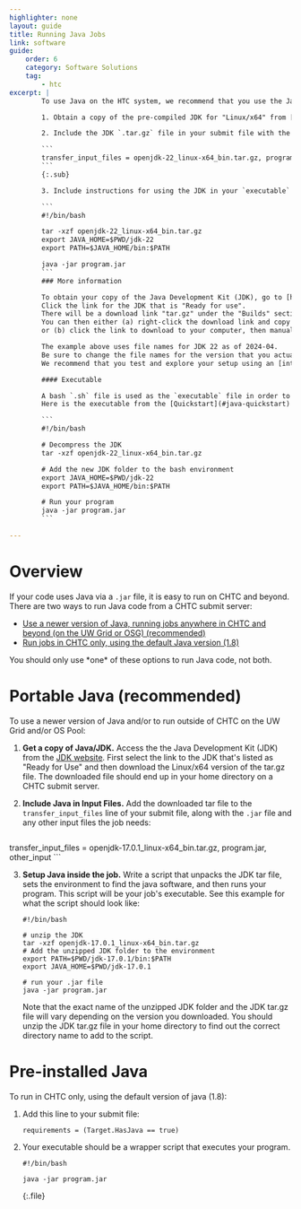 ```yaml
---
highlighter: none
layout: guide
title: Running Java Jobs
link: software
guide:
    order: 6
    category: Software Solutions
    tag:
        - htc
excerpt: |
        To use Java on the HTC system, we recommend that you use the Java Development Kit (JDK). 

        1. Obtain a copy of the pre-compiled JDK for "Linux/x64" from [https://jdk.java.net/](https://jdk.java.net/).

        2. Include the JDK `.tar.gz` file in your submit file with the list of files to be transferred:

        ```
        transfer_input_files = openjdk-22_linux-x64_bin.tar.gz, program.jar
        ```
        {:.sub}

        3. Include instructions for using the JDK in your `executable` file:

        ```
        #!/bin/bash

        tar -xzf openjdk-22_linux-x64_bin.tar.gz
        export JAVA_HOME=$PWD/jdk-22
        export PATH=$JAVA_HOME/bin:$PATH

        java -jar program.jar
        ```
        ### More information

        To obtain your copy of the Java Development Kit (JDK), go to [https://jdk.java.net/](https://jdk.java.net/).
        Click the link for the JDK that is "Ready for use".
        There will be a download link "tar.gz" under the "Builds" section for "Linux/x64".
        You can then either (a) right-click the download link and copy the link address, sign in to the submit server, and use the `wget` command with that link, 
        or (b) click the link to download to your computer, then manually upload the file from your computer to the submit server.

        The example above uses file names for JDK 22 as of 2024-04.
        Be sure to change the file names for the version that you actually use.
        We recommend that you test and explore your setup using an [interactive job](inter-submit.html).

        #### Executable

        A bash `.sh` file is used as the `executable` file in order to unpack and set up the JDK environment for use by your script.
        Here is the executable from the [Quickstart](#java-quickstart) section with comments:

        ```
        #!/bin/bash

        # Decompress the JDK
        tar -xzf openjdk-22_linux-x64_bin.tar.gz

        # Add the new JDK folder to the bash environment
        export JAVA_HOME=$PWD/jdk-22
        export PATH=$JAVA_HOME/bin:$PATH

        # Run your program
        java -jar program.jar
        ```
        
---
```


Overview
========

If your code uses Java via a `.jar` file, it is easy to run on CHTC and
beyond. There are two ways to run Java code from a CHTC submit server:

-   [Use a newer version of Java, running jobs anywhere in CHTC and beyond (on the UW
    Grid or OSG) (recommended)](#portable)
-   [Run jobs in CHTC only, using the default Java version
    (1.8)](#default)

You should only use \*one\* of these options to run Java code, not both.


<span name="portable"></span>

Portable Java (recommended)
=============

To use a newer version of Java and/or to run outside of CHTC on the UW
Grid and/or OS Pool:

1. **Get a copy of Java/JDK.** Access the the Java Development Kit (JDK) from 
the [JDK website](https://jdk.java.net/). First select the link to the 
JDK that's listed as "Ready for Use" and then download the Linux/x64 
version of the tar.gz file. The downloaded file should end up in your 
home directory on a CHTC submit server. 

2. **Include Java in Input Files.**  Add the downloaded tar file to the `transfer_input_files` line of your
submit file, along with the `.jar` file and any other input files the job needs:

    ``` {.sub}
transfer_input_files = openjdk-17.0.1_linux-x64_bin.tar.gz, program.jar, other_input
    ```


3. **Setup Java inside the job.** Write a script that unpacks the JDK tar file, sets 
the environment to
find the java software, and then runs your program. This script will be
your job\'s executable. See this example for what the script should look
like:
    ``` {.sub}
    #!/bin/bash
    
    # unzip the JDK
    tar -xzf openjdk-17.0.1_linux-x64_bin.tar.gz
    # Add the unzipped JDK folder to the environment
    export PATH=$PWD/jdk-17.0.1/bin:$PATH
    export JAVA_HOME=$PWD/jdk-17.0.1
    
    # run your .jar file
    java -jar program.jar
    ```

    Note that the exact name of the unzipped JDK folder and the JDK tar.gz file will 
    vary depending on the version you downloaded. You should unzip the JDK tar.gz 
    file in your home directory to find out the correct directory name to add to 
        the script. 
	
<span name="default"></span>

Pre-installed Java
==================

To run in CHTC only, using the default version of java (1.8):

1.  Add this line to your submit file:

    ``` {.sub}
    requirements = (Target.HasJava == true) 
    ```

2.  Your executable should be a wrapper script that executes your
    program.

    ``` 
    #!/bin/bash

    java -jar program.jar
    ```
    {:.file}
